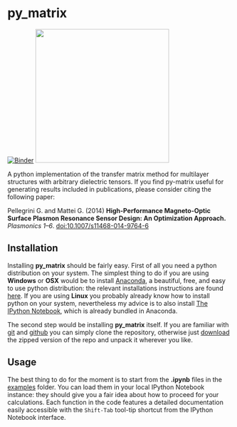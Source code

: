 # py_matrix
[![Binder](http://mybinder.org/badge.svg)](http://mybinder.org:/repo/gevero/py_matrix)
<img src="https://github.com/gevero/py_matrix/blob/master/py_matrix/images/multilayer.png" width="300">

A python implementation of the transfer matrix method for multilayer structures with arbitrary dielectric tensors. If you find py-matrix useful for generating results included in publications, please consider citing the following paper:

Pellegrini G. and Mattei G. (2014) **High-Performance Magneto-Optic Surface Plasmon Resonance Sensor Design: An Optimization Approach.**  *Plasmonics 1–6*. [doi:10.1007/s11468-014-9764-6](http://link.springer.com/article/10.1007/s11468-014-9764-6 "doi:10.1007/s11468-014-9764-6")

## Installation

Installing **py_matrix** should be fairly easy. First of all you need a python distribution on your system. The simplest thing to do if you are using **Windows** or **OSX** would be to install [Anaconda](https://store.continuum.io/cshop/anaconda/), a beautiful, free, and easy to use python distribution: the relevant installations instructions are found [here](http://docs.continuum.io/anaconda/install.html). If you are using **Linux** you probably already know how to install python on your system, nevertheless my advice is to also install [The IPython Notebook](http://ipython.org/notebook.html), which is already bundled in Anaconda.

The second step would be installing **py_matrix** itself. If you are familiar with [git](http://git-scm.com/) and [github](https://github.com/) you can simply clone the repository, otherwise just [download](https://github.com/gevero/py-matrix/archive/master.zip) the zipped version of the repo and unpack it wherever you like.

## Usage

The best thing to do for the moment is to start from the **.ipynb** files in the [examples](https://github.com/gevero/py-matrix/tree/master/examples) folder. You can load them in your local IPython Notebook instance: they should give you a fair idea about how to proceed for your calculations. Each function in the code features a detailed documentation easily accessible with the `Shift-Tab` tool-tip shortcut from the IPython Notebook interface.
